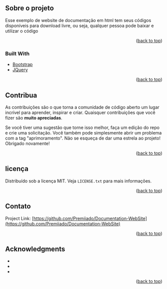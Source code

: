 


<!-- ABOUT THE PROJECT -->
## Sobre o projeto


 Esse exemplo de website de documentação em html  tem  seus códigos disponíveis para download livre, ou seja, qualquer pessoa pode baixar e utilizar o código
<p align="right">(<a href="#top">back to top</a>)</p>



### Built With

* [Bootstrap](https://getbootstrap.com)
* [JQuery](https://jquery.com)

<p align="right">(<a href="#top">back to top</a>)</p>



<!-- CONTRIBUTING -->
## Contribua

As contribuições são o que torna a comunidade de código aberto um lugar incrível para aprender, inspirar e criar. Quaisquer contribuições que você fizer são **muito apreciadas**.

Se você tiver uma sugestão que torne isso melhor, faça um edição do repo e crie uma solicitação. Você também pode simplesmente abrir um problema com a tag "aprimoramento".
Não se esqueça de dar uma estrela ao projeto! Obrigado novamente!

<p align="right">(<a href="#top">back to top</a>)</p>



<!-- LICENSE -->
## licença

Distribuído sob a licença MIT. Veja `LICENSE.txt` para mais informações.

<p align="right">(<a href="#top">back to top</a>)</p>



<!-- CONTACT -->
## Contato


Project Link: [https://github.com/Premiiado/Documentation-WebSite](https://github.com/Premiiado/Documentation-WebSite)

<p align="right">(<a href="#top">back to top</a>)</p>



<!-- ACKNOWLEDGMENTS -->
## Acknowledgments

* []()
* []()
* []()

<p align="right">(<a href="#top">back to top</a>)</p>



<!-- MARKDOWN LINKS & IMAGES -->

